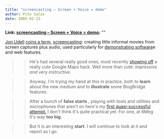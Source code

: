 ```yaml
---
title: "screencasting – Screen + Voice = demo"
author: Pito Salas
date: 2005-02-23
---
```


**Link: [screencasting – Screen + Voice = demo](None):** ""

[Jon Udell](<http://weblog.infoworld.com/udell/>) [coins a
term](<http://weblog.infoworld.com/udell/2005/02/21.html#a1182>),
[screencasting](<http://www.oreillynet.com/pub/a/network/2004/11/11/primetime.html>):
creating little informal movies from screen captures plus audio, used
particularly for [demonstrating
software](<http://weblog.infoworld.com/udell/2004/11/12.html#a1113>)e and web
features.

>>

>> He's had several really good ones, most recently [showing
off](<http://weblog.infoworld.com/udell/2005/02/17.html#a1179>) a really cute
Google Maps hack. Well more than cute: _impressive and very instructive_.

>>

>> Anyway, I'm trying my hand at this in practice, both to **learn** about the
new medium and to **illustrate** some BlogBridge features.

>>

>> After a bunch of **false starts** , playing with tools and utilities and
microphones that aren't on here's my [ first quasi-successful
attempt.](<http://www.blogbridge.com/movies/bbmovie1.mov>) I don't think it's
quite practical yet. For one, at 6Meg it's way **too big**.

>>

>> But it is an interesting **start**. I will continue to look at it and
report as I go.


